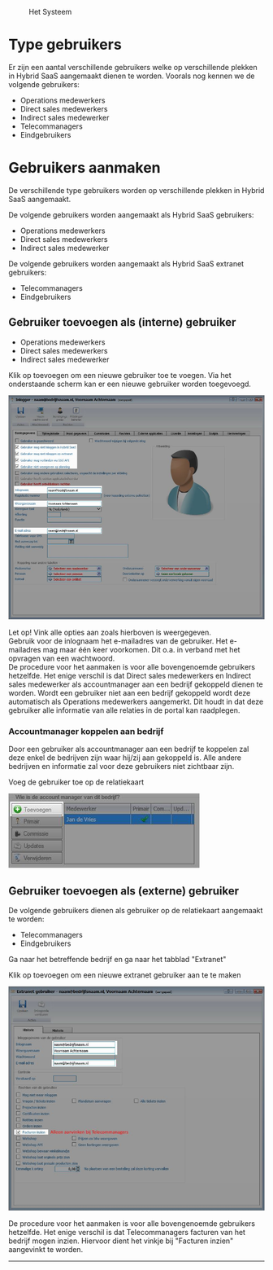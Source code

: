 <properties>
	<page>
		<title>Gebruikers toevoegen externe portal</title>
	</page>
	<menu>
		<position>Het Systeem </position> 
		<title>Gebruikers toevoegen externe portal</title>
	</menu>
</properties>

# Type gebruikers #

Er zijn een aantal verschillende gebruikers welke op verschillende plekken in Hybrid SaaS aangemaakt dienen te worden. Voorals nog kennen we de volgende gebruikers:

- Operations medewerkers
- Direct sales medewerkers
- Indirect sales medewerker
- Telecommanagers
- Eindgebruikers

# Gebruikers aanmaken #

De verschillende type gebruikers worden op verschillende plekken in Hybrid SaaS aangemaakt.

De volgende gebruikers worden aangemaakt als Hybrid SaaS gebruikers:

- Operations medewerkers
- Direct sales medewerkers
- Indirect sales medewerker

De volgende gebruikers worden aangemaakt als Hybrid SaaS extranet gebruikers:

- Telecommanagers
- Eindgebruikers

## Gebruiker toevoegen als (interne) gebruiker ##

- Operations medewerkers
- Direct sales medewerkers
- Indirect sales medewerker

Klik op toevoegen om een nieuwe gebruiker toe te voegen. Via het onderstaande scherm kan er een nieuwe gebruiker worden toegevoegd.

![Gebruikers toevoegen](images/gebruikers-instellingen.jpg)

<div class="info">
Let op! Vink alle opties aan zoals hierboven is weergegeven.  
</div>

<div class="info">
Gebruik voor de inlognaam het e-mailadres van de gebruiker. Het e-mailadres mag maar één keer voorkomen. Dit o.a. in verband met het opvragen van een wachtwoord. 
</div>

<div class="info">
De procedure voor het aanmaken is voor alle bovengenoemde gebruikers hetzelfde. Het enige verschil is dat Direct sales medewerkers en Indirect sales medewerker als accountmanager aan een bedrijf gekoppeld dienen te worden. Wordt een gebruiker niet aan een bedrijf gekoppeld wordt deze automatisch als Operations medewerkers aangemerkt. Dit houdt in dat deze gebruiker alle informatie van alle relaties in de portal kan raadplegen.
</div>

### Accountmanager koppelen aan bedrijf ###

Door een gebruiker als accountmanager aan een bedrijf te koppelen zal deze enkel de bedrijven zijn waar hij/zij aan gekoppeld is. Alle andere bedrijven en informatie zal voor deze gebruikers niet zichtbaar zijn.

Voeg de gebruiker toe op de relatiekaart

![Accountmanager toevoegen](images/accountmanager-toevoegen.jpg)

## Gebruiker toevoegen als (externe) gebruiker ##

De volgende gebruikers dienen als gebruiker op de relatiekaart aangemaakt te worden:

- Telecommanagers
- Eindgebruikers

Ga naar het betreffende bedrijf en ga naar het tabblad "Extranet"

Klik op toevoegen om een nieuwe extranet gebruiker aan te te maken

![Accountmanager toevoegen](images/extranetgebruiker-toevoegen.jpg)

<div class="info">
De procedure voor het aanmaken is voor alle bovengenoemde gebruikers hetzelfde. Het enige verschil is dat Telecommanagers facturen van het bedrijf mogen inzien. Hiervoor dient het vinkje bij "Facturen inzien" aangevinkt te worden.
</div>

----------
